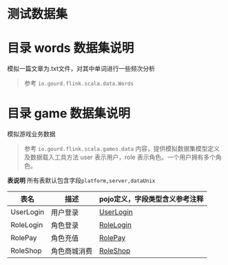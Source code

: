 # 测试数据集

# 目录 words 数据集说明
模拟一篇文章为.txt文件，对其中单词进行一些频次分析
>参考 `io.gourd.flink.scala.data.Words`
# 目录 game 数据集说明
模拟游戏业务数据
>参考 `io.gourd.flink.scala.games.data` 内容，提供模拟数据集模型定义及数据载入工具方法
>user 表示用户，role 表示角色。一个用户拥有多个角色。

**表说明**
所有表默认包含字段`platform,server,dataUnix`

|表名|描述|pojo定义，字段类型含义参考注释|
|---|---|---|
|UserLogin|用户登录|[UserLogin](/src/main/scala/io/gourd/flink/scala/games/data/pojo/UserLogin.scala)|
|RoleLogin|角色登录|[RoleLogin](/src/main/scala/io/gourd/flink/scala/games/data/pojo/RoleLogin.scala) |
|RolePay  |角色充值|[RolePay](/src/main/scala/io/gourd/flink/scala/games/data/pojo/RolePay.scala)|
|RoleShop|角色商城消费|[RoleShop](/src/main/scala/io/gourd/flink/scala/games/data/pojo/RoleShop.scala)|



